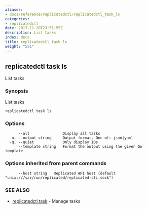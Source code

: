 ```yaml
---
aliases:
- docs/reference/replicatedctl/replicatedctl_task_ls
categories:
- replicatedctl
date: 2017-11-20T23:51:55Z
description: List tasks
index: docs
title: replicatedctl task ls
weight: "551"
---
```


## replicatedctl task ls

List tasks

### Synopsis


List tasks

```
replicatedctl task ls
```

### Options

```
      --all               Display all tasks
  -o, --output string     Output format. One of: json|yaml
  -q, --quiet             Only display IDs
      --template string   Format the output using the given Go template
```

### Options inherited from parent commands

```
      --host string   Replicated API host (default "unix:///var/run/replicated/replicated-cli.sock")
```

### SEE ALSO
* [replicatedctl task](/api/replicatedctl/replicatedctl_task/)	 - Manage tasks

